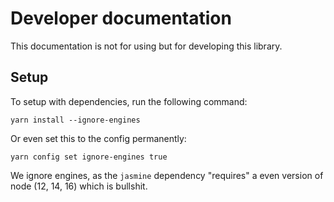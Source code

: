 # Developer documentation
This documentation is not for using but for developing this library.

## Setup
To setup with dependencies, run the following command:
```
yarn install --ignore-engines
```
Or even set this to the config permanently:
```
yarn config set ignore-engines true
```

We ignore engines, as the `jasmine` dependency "requires" a even version of node (12, 14, 16) which is bullshit.
